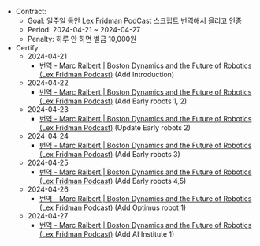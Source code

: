 - Contract:
  - Goal: 일주일 동안 Lex Fridman PodCast 스크립트 번역해서 올리고 인증
  - Period: 2024-04-21 ~ 2024-04-27
  - Penalty: 하루 안 하면 벌금 10,000원
- Certify
  - 2024-04-21
    - [번역 - Marc Raibert | Boston Dynamics and the Future of Robotics (Lex Fridman Podcast)](https://refigo.github.io/posts/lex-fridman-podcast-marc-raibert-1/) (Add Introduction)
  - 2024-04-22
    - [번역 - Marc Raibert | Boston Dynamics and the Future of Robotics (Lex Fridman Podcast)](https://refigo.github.io/posts/lex-fridman-podcast-marc-raibert-1/#early-robots) (Add Early robots 1, 2)
  - 2024-04-23
    - [번역 - Marc Raibert | Boston Dynamics and the Future of Robotics (Lex Fridman Podcast)](https://refigo.github.io/posts/lex-fridman-podcast-marc-raibert-1/#early-robots) (Update Early robots 2)
  - 2024-04-24
    - [번역 - Marc Raibert | Boston Dynamics and the Future of Robotics (Lex Fridman Podcast)](https://refigo.github.io/posts/lex-fridman-podcast-marc-raibert-1/#early-robots) (Add Early robots 3)
  - 2024-04-25
    - [번역 - Marc Raibert | Boston Dynamics and the Future of Robotics (Lex Fridman Podcast)](https://refigo.github.io/posts/lex-fridman-podcast-marc-raibert-1/#early-robots) (Add Early robots 4,5)
  - 2024-04-26
    - [번역 - Marc Raibert | Boston Dynamics and the Future of Robotics (Lex Fridman Podcast)](https://refigo.github.io/posts/lex-fridman-podcast-marc-raibert-1/#optimus-robot) (Add Optimus robot 1)
  - 2024-04-27
    - [번역 - Marc Raibert | Boston Dynamics and the Future of Robotics (Lex Fridman Podcast)](https://refigo.github.io/posts/lex-fridman-podcast-marc-raibert-1/#ai-institute) (Add AI Institute 1)
